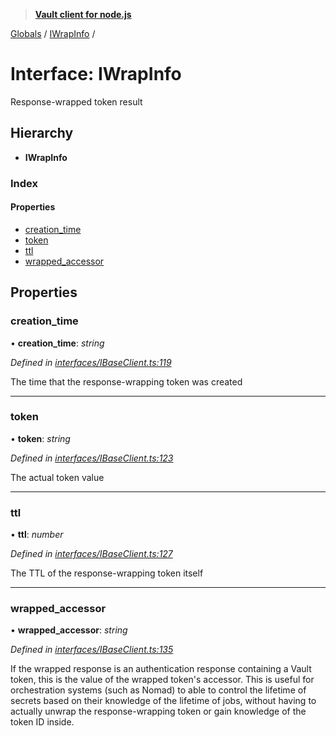 > **[Vault client for node.js](../README.md)**

[Globals](../globals.md) / [IWrapInfo](iwrapinfo.md) /

# Interface: IWrapInfo

Response-wrapped token result

## Hierarchy

* **IWrapInfo**

### Index

#### Properties

* [creation_time](iwrapinfo.md#creation_time)
* [token](iwrapinfo.md#token)
* [ttl](iwrapinfo.md#ttl)
* [wrapped_accessor](iwrapinfo.md#wrapped_accessor)

## Properties

###  creation_time

• **creation_time**: *string*

*Defined in [interfaces/IBaseClient.ts:119](https://github.com/theogravity/vault-tacular/blob/c36eea1/src/interfaces/IBaseClient.ts#L119)*

The time that the response-wrapping token was created

___

###  token

• **token**: *string*

*Defined in [interfaces/IBaseClient.ts:123](https://github.com/theogravity/vault-tacular/blob/c36eea1/src/interfaces/IBaseClient.ts#L123)*

The actual token value

___

###  ttl

• **ttl**: *number*

*Defined in [interfaces/IBaseClient.ts:127](https://github.com/theogravity/vault-tacular/blob/c36eea1/src/interfaces/IBaseClient.ts#L127)*

The TTL of the response-wrapping token itself

___

###  wrapped_accessor

• **wrapped_accessor**: *string*

*Defined in [interfaces/IBaseClient.ts:135](https://github.com/theogravity/vault-tacular/blob/c36eea1/src/interfaces/IBaseClient.ts#L135)*

If the wrapped response is an authentication response containing a Vault token,
this is the value of the wrapped token's accessor. This is useful for orchestration
systems (such as Nomad) to able to control the lifetime of secrets based on their
knowledge of the lifetime of jobs, without having to actually unwrap the response-wrapping
token or gain knowledge of the token ID inside.